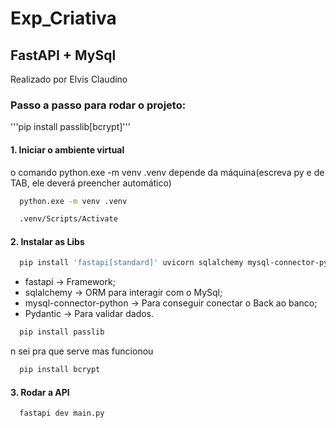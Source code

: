 # Exp_Criativa
## FastAPI + MySql
Realizado por Elvis Claudino



### Passo a passo para rodar o projeto:
'''pip install passlib[bcrypt]'''

#### 1. Iniciar o ambiente virtual
o comando python.exe -m venv .venv depende da máquina(escreva py e de TAB, ele deverá preencher automático)
```bash
  python.exe -m venv .venv
```
```bash
  .venv/Scripts/Activate
```

#### 2. Instalar as Libs
```bash
  pip install 'fastapi[standard]' uvicorn sqlalchemy mysql-connector-python pydantic
```
- fastapi → Framework;
- sqlalchemy → ORM para interagir com o MySql;
- mysql-connector-python → Para conseguir conectar o Back ao banco;
- Pydantic → Para validar dados.
```bash
  pip install passlib
```

n sei pra que serve mas funcionou
```bash
  pip install bcrypt
```

#### 3. Rodar a API
```bash
  fastapi dev main.py
```